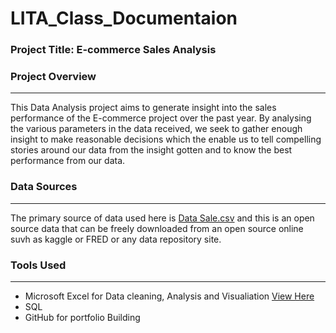 # LITA_Class_Documentaion

### Project Title: E-commerce Sales Analysis


### Project Overview
---
This Data Analysis project aims to generate insight into the sales performance of the E-commerce project over the past year. By analysing the various parameters in the data received, we seek to gather enough insight to make reasonable decisions which the enable us to tell compelling stories around our data from the insight gotten and to know the best performance from our data.

### Data Sources
---
The primary source of data used here is [Data Sale.csv](https://github.com/IBK-20/LITA_Class_Documentaion/blob/efaf36b338cdc871a611ac30bd0438e4ded07110/Data.Sales.csv) and this is an open source data that can be freely downloaded from an open source online suvh as kaggle or FRED or any data repository site.

### Tools Used
---
- Microsoft Excel for Data cleaning, Analysis and Visualiation [View Here](https://universityoflagos-my.sharepoint.com/:x:/g/personal/210904532_live_unilag_edu_ng/EfAjdREbKdtLiUYcM23R8i4B9U07nKqqV9HeGTRXiCL9hQ?e=qreUNC)
- SQL 
- GitHub for portfolio Building
